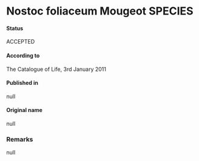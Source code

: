 # Nostoc foliaceum Mougeot SPECIES

#### Status
ACCEPTED

#### According to
The Catalogue of Life, 3rd January 2011

#### Published in
null

#### Original name
null

### Remarks
null